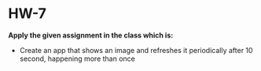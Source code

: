 # HW-7

**Apply the given assignment in the class which is:**
- Create an app that shows an image and refreshes it periodically after 10 second, happening more than once
